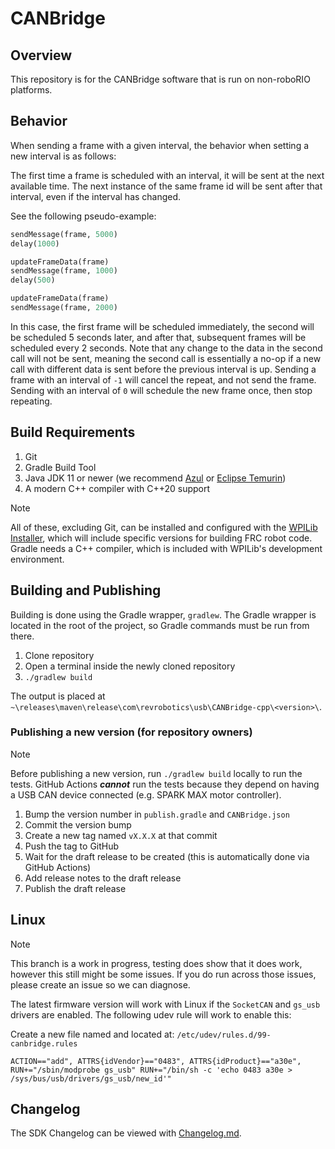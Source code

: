 # CANBridge

## Overview

This repository is for the CANBridge software that is run on non-roboRIO platforms.

## Behavior

When sending a frame with a given interval, the behavior when setting a new interval is as follows:

The first time a frame is scheduled with an interval, it will be sent at the next available time. The next instance of the same frame id will be sent after that interval, even if the interval has changed.

See the following pseudo-example:

```py
sendMessage(frame, 5000)
delay(1000)

updateFrameData(frame)
sendMessage(frame, 1000)
delay(500)

updateFrameData(frame)
sendMessage(frame, 2000)
```

In this case, the first frame will be scheduled immediately, the second will be scheduled 5 seconds later, and after that, subsequent frames will be scheduled every 2 seconds. Note
that any change to the data in the second call will not be sent, meaning the second call is essentially a no-op if a new call with different data is sent before the previous
interval is up. Sending a frame with an interval of `-1` will cancel the repeat, and not send the frame. Sending with an interval of `0` will schedule the new frame once, then stop repeating.

## Build Requirements

1. Git
2. Gradle Build Tool
3. Java JDK 11 or newer (we recommend [Azul](https://www.azul.com/downloads/#zulu) or [Eclipse Temurin](https://adoptium.net/temurin/))
4. A modern C++ compiler with C++20 support

> [!NOTE]
>
> All of these, excluding Git, can be installed and configured with the [WPILib Installer](https://github.com/wpilibsuite/allwpilib/releases), which will include specific versions for building FRC robot code. Gradle needs a C++ compiler, which is included with WPILib's development environment.

## Building and Publishing

Building is done using the Gradle wrapper, `gradlew`. The Gradle wrapper is located in the root of the project, so Gradle commands must be run from there.

1. Clone repository
2. Open a terminal inside the newly cloned repository
3. `./gradlew build`

The output is placed at `~\releases\maven\release\com\revrobotics\usb\CANBridge-cpp\<version>\`.

### Publishing a new version (for repository owners)

> [!NOTE]
>
> Before publishing a new version, run `./gradlew build` locally to run the tests. GitHub Actions ***cannot*** run the tests because they depend on having a USB CAN device connected (e.g. SPARK MAX motor controller).

1. Bump the version number in `publish.gradle` and `CANBridge.json`
2. Commit the version bump
3. Create a new tag named `vX.X.X` at that commit
4. Push the tag to GitHub
5. Wait for the draft release to be created (this is automatically done via GitHub Actions)
6. Add release notes to the draft release
7. Publish the draft release

## Linux

> [!NOTE]
>
> This branch is a work in progress, testing does show that it does work, however this still might be some issues. If you do run across those issues, please create an issue so we can diagnose.

The latest firmware version will work with Linux if the `SocketCAN` and `gs_usb` drivers are enabled. The following udev rule will work to enable this:

Create a new file named and located at: `/etc/udev/rules.d/99-canbridge.rules`

```text
ACTION=="add", ATTRS{idVendor}=="0483", ATTRS{idProduct}=="a30e", RUN+="/sbin/modprobe gs_usb" RUN+="/bin/sh -c 'echo 0483 a30e > /sys/bus/usb/drivers/gs_usb/new_id'"
```

## Changelog

The SDK Changelog can be viewed with [Changelog.md](Changelog.md).
